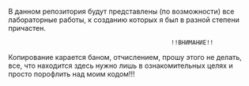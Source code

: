 В данном репозитория будут представлены (по возможности) все лабораторные работы, к созданию которых я был в разной степени причастен.

                                                  !!ВНИМАНИЕ!! 
Копирование карается баном, отчислением, прошу этого не делать, все, что находится здесь нужно лишь в ознакомительных целях и просто порофлить над моим кодом!!!
